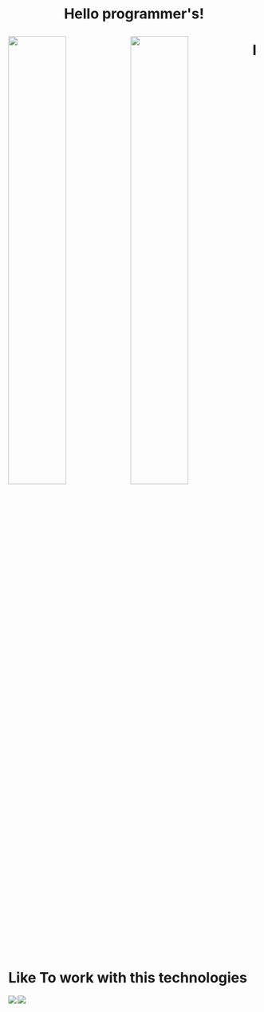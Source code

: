 # <p align="center">Hello programmer's!</p>

<img align='left' width='48%' src='https://github-readme-stats.vercel.app/api?username=0rakib0&show_icons=true&theme=radical'/>
<img align='left' width='48%' src='https://github-readme-stats.vercel.app/api/top-langs/?username=0rakib0&layout=compact'/>


#
#  **I Like To work with this technologies**


<img align='left'  src='https://img.shields.io/badge/react-%2320232a.svg?style=for-the-badge&logo=react&logoColor=%2361DAFB'/> 

<img align='left'  src='https://img.shields.io/badge/Visual%20Studio%20Code-0078d7.svg?style=for-the-badge&logo=visual-studio-code&logoColor=white'/>

 


